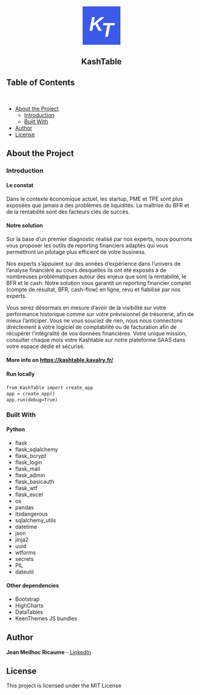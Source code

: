 <!-- PROJECT LOGO -->
<br />
<p align="center">
  <a href="https://github.com/ActurialCapital/quantico">
    <img src="KashTable/static/assets/media/client-logos/logo_kashtable.png" width="20%" height="20%">
  </a>

  <h2 align="center">KashTable</h2>
 
## Table of Contents
<br>

* [About the Project](#about-the-project)
  * [Introduction](#introduction)
  * [Built With](#built-with)
* [Author](#author)
* [License](#license)

## About the Project

### Introduction

#### Le constat

Dans le contexte économique actuel, les startup, PME et TPE sont plus exposées que jamais à des problèmes de liquidités. La maîtrise du BFR et de la rentabilité sont des facteurs clés de succès. 

#### Notre solution 

Sur la base d’un premier diagnostic réalisé par nos experts, nous pourrons vous proposer les outils de reporting financiers adaptés qui vous permettront un pilotage plus efficient de votre business.

Nos experts s’appuient sur des années d’expérience dans l’univers de l’analyse financière au cours desquelles ils ont été exposés à de nombreuses problématiques autour des enjeux que sont la rentabilité, le BFR et le cash. Notre solution vous garantit un reporting financier complet (compte de résultat, BFR, cash-flow) en ligne, revu et fiabilisé  par nos experts. 

Vous serez désormais en mesure d’avoir de la visibilité sur votre performance historique comme sur votre prévisionnel de trésorerie, afin de mieux l’anticiper. Vous ne vous souciez de rien, nous nous connectons directement à votre logiciel de comptabilité ou de facturation afin de récupérer l’intégralité de vos données financières. Votre unique mission, consulter chaque mois votre Kashtable sur notre plateforme SAAS dans votre espace dédié et sécurisé.

#### More info on https://kashtable.kavalry.fr/

#### Run locally

```
from KashTable import create_app
app = create_app()
app.run(debug=True) 
```
### Built With

#### Python 

- flask
- flask_sqlalchemy
- flask_bcrypt
- flask_login
- flask_mail
- flask_admin
- flask_basicauth
- flask_wtf
- flask_excel
- os
- pandas
- itsdangerous
- sqlalchemy_utils
- datetime
- json
- jinja2
- uuid
- wtforms
- secrets
- PIL
- dateutil

#### Other dependencies

- Bootstrap
- HighCharts
- DataTables
- KeenThemes JS bundles

## Author

**Jean Meilhoc Ricaume** - [LinkedIn](www.linkedin.com/in/j-mr)

## License

This project is licensed under the MIT License
